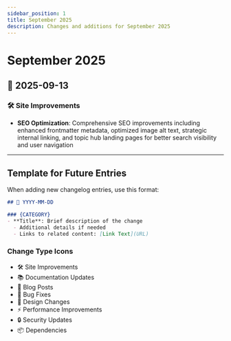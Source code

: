 ```yaml
---
sidebar_position: 1
title: September 2025
description: Changes and additions for September 2025
---
```


# September 2025

## 📅 2025-09-13

### 🛠️ Site Improvements
- **SEO Optimization**: Comprehensive SEO improvements including enhanced frontmatter metadata, optimized image alt text, strategic internal linking, and topic hub landing pages for better search visibility and user navigation

---


## Template for Future Entries

When adding new changelog entries, use this format:

```markdown
## 📅 YYYY-MM-DD

### {CATEGORY}
- **Title**: Brief description of the change
  - Additional details if needed
  - Links to related content: [Link Text](URL)
```

### Change Type Icons
- 🛠️ Site Improvements
- 📚 Documentation Updates
- 📝 Blog Posts
- 🔧 Bug Fixes
- 🎨 Design Changes
- ⚡ Performance Improvements
- 🔒 Security Updates
- 📦 Dependencies
